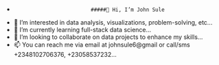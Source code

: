 -                              #####👋 Hi, I’m John Sule


- 👀 I’m interested in data analysis, visualizations, problem-solving, etc...
- 🌱 I’m currently learning full-stack data science...
- 💞️ I’m looking to collaborate on data projects to enhance my skills...
- 📫 You can reach me via email at johnsule6@gmail or call/sms +2348102706376, +23058537232...

<!---
JanDrumz/JanDrumz is a ✨ special ✨ repository because its `README.md` (this file) appears on your GitHub profile.
You can click the Preview link to take a look at your changes.
--->

